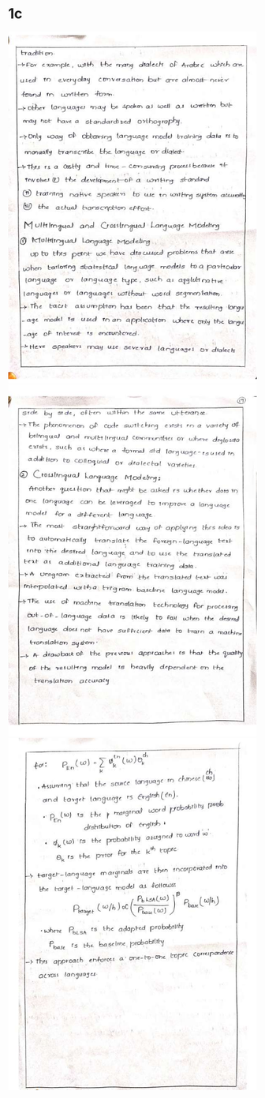 # 1c
<!DOCTYPE html>
<html lang="en">
<head>
    <meta charset="UTF-8">
    <meta http-equiv="X-UA-Compatible" content="IE=edge">
    <meta name="viewport" content="width=device-width, initial-scale=1.0">
    <title>Document</title>
</head>
<body>
   <img src="NLP Unit _5 (1)_Page_36.jpg" alt=""><br>
   <img src="NLP Unit _5 (1)_Page_37.jpg" alt=""><br>
   <img src="NLP Unit _5 (1)_Page_38.jpg" alt=""><br>
   
   
   
    
   
</body>
</html>
